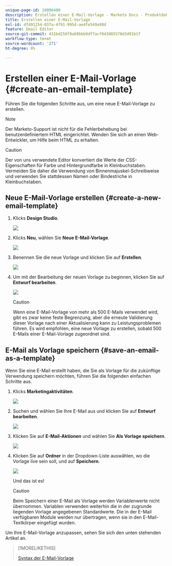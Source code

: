 ```yaml
---
unique-page-id: 10096400
description: Erstellen einer E-Mail-Vorlage - Marketo Docs - Produktdokumentation
title: Erstellen einer E-Mail-Vorlage
exl-id: dfd91254-03fa-4f91-995d-ae4fe549a98d
feature: Email Editor
source-git-commit: 431bd258f9a68bbb9df7acf043085578d3d91b1f
workflow-type: tm+mt
source-wordcount: '271'
ht-degree: 0%

---
```


# Erstellen einer E-Mail-Vorlage {#create-an-email-template}

Führen Sie die folgenden Schritte aus, um eine neue E-Mail-Vorlage zu erstellen.

>[!NOTE]
>
>Der Marketo-Support ist nicht für die Fehlerbehebung bei benutzerdefiniertem HTML eingerichtet. Wenden Sie sich an einen Web-Entwickler, um Hilfe beim HTML zu erhalten.

>[!CAUTION]
>
>Der von uns verwendete Editor konvertiert die Werte der CSS-Eigenschaften für Farbe und Hintergrundfarbe in Kleinbuchstaben. Vermeiden Sie daher die Verwendung von Binnenmajuskel-Schreibweise und verwenden Sie stattdessen Namen oder Bindestriche in Kleinbuchstaben.

## Neue E-Mail-Vorlage erstellen {#create-a-new-email-template}

1. Klicks **Design Studio**.

   ![](assets/designstudio.png)

1. Klicks **Neu**, wählen Sie **Neue E-Mail-Vorlage**.

   ![](assets/ds-two.png)

1. Benennen Sie die neue Vorlage und klicken Sie auf **Erstellen**.

   ![](assets/three-1.png)

1. Um mit der Bearbeitung der neuen Vorlage zu beginnen, klicken Sie auf **Entwurf bearbeiten**.

   ![](assets/4.png)

   >[!CAUTION]
   >
   >Wenn eine E-Mail-Vorlage von mehr als 500 E-Mails verwendet wird, gibt es zwar keine feste Begrenzung, aber die erneute Validierung dieser Vorlage nach einer Aktualisierung kann zu Leistungsproblemen führen. Es wird empfohlen, eine neue Vorlage zu erstellen, sobald 500 E-Mails einer E-Mail-Vorlage zugeordnet sind.

## E-Mail als Vorlage speichern {#save-an-email-as-a-template}

Wenn Sie eine E-Mail erstellt haben, die Sie als Vorlage für die zukünftige Verwendung speichern möchten, führen Sie die folgenden einfachen Schritte aus.

1. Klicks **Marketingaktivitäten**.

   ![](assets/one.png)

1. Suchen und wählen Sie Ihre E-Mail aus und klicken Sie auf **Entwurf bearbeiten**.

   ![](assets/two-1.png)

1. Klicken Sie auf **E-Mail-Aktionen** und wählen Sie **Als Vorlage speichern**.

   ![](assets/four-1.png)

1. Klicken Sie auf **Ordner** in der Dropdown-Liste auswählen, wo die Vorlage live sein soll, und auf **Speichern**.

   ![](assets/five-1.png)

   Und das ist es!

   >[!CAUTION]
   >
   >Beim Speichern einer E-Mail als Vorlage werden Variablenwerte nicht übernommen. Variablen verwenden weiterhin die in der zugrunde liegenden Vorlage angegebenen Standardwerte. Die in der E-Mail verfügbaren Module werden nur übertragen, wenn sie in den E-Mail-Textkörper eingefügt wurden.

Um Ihre E-Mail-Vorlage anzupassen, sehen Sie sich den unten stehenden Artikel an.

>[!MORELIKETHIS]
>
>[Syntax der E-Mail-Vorlage](/help/marketo/product-docs/email-marketing/general/email-editor-2/email-template-syntax.md)
